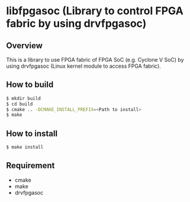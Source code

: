 libfpgasoc (Library to control FPGA fabric by using drvfpgasoc)
===============================================================

Overview
--------
This is a library to use FPGA fabric of FPGA SoC (e.g. Cyclone V SoC) by using drvfpgasoc (Linux kernel module to access FPGA fabric).

How to build
------------
```sh
$ mkdir build
$ cd build
$ cmake .. -DCMAKE_INSTALL_PREFIX=<Path to install>
$ make
```

How to install
--------------
```sh
$ make install
```

Requirement
-----------
* cmake
* make
* drvfpgasoc

